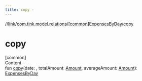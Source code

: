 ```yaml
---
title: copy -
---
```

//[link](../../index.md)/[com.tink.model.relations](../index.md)/[[common]ExpensesByDay](index.md)/[copy](copy.md)



# copy  
[common]  
Content  
fun [copy](copy.md)(date: <ERROR CLASS>, totalAmount: [Amount](../../com.tink.model.misc/[common]-amount/index.md), averageAmount: [Amount](../../com.tink.model.misc/[common]-amount/index.md)): [ExpensesByDay](index.md)  



